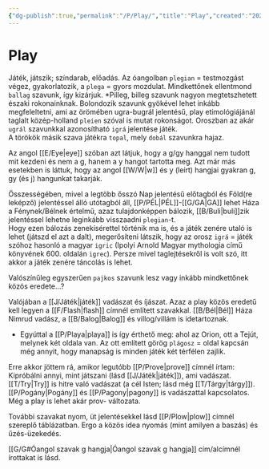 ```yaml
---
{"dg-publish":true,"permalink":"/P/Play/","title":"Play","created":"2023-10-25T02:36","updated":"2025-02-24T22:11:10Z"}
---
```



# Play

Játék, játszik; színdarab, előadás. 
Az óangolban `plegian` = testmozgást végez, gyakorlatozik, a `plega` = gyors mozdulat. Mindkettőnek ellentmond `ballag` szavunk, így kizárjuk. \*Pilleg, billeg szavunk nagyon megtetszhetett északi rokonainknak. Bolondozik szavunk gyökével lehet inkább megfeleltetni, ami az örömében ugra-bugrál jelentésű, play etimológiájánál taglalt közép-holland `pleien` szóval is mutat rokonságot. Oroszban az akár `ugrál` szavunkkal azonosítható `igrá` jelentése játék.  
A törökök másik szava játékra `topal`, mely `dobál` szavunkra hajaz.  

Az angol [[E/Eye\|eye]] szóban azt látjuk, hogy a g/gy hanggal nem tudott mit kezdeni és nem a g, hanem a y hangot tartotta meg. Azt már más esetekben is láttuk, hogy az angol [[W/W\|w]] és y (leírt) hangjai gyakran g, gy (és j) hangunkat takarják.  

Összességében, mivel a legtöbb ősszó Nap jelentésű előtagból és Föld(re leképző) jelentéssel álló utótagból áll, [[P/PÉL\|PÉL]]-[[G/GA\|GA]] lehet Háza a Fénynek/Bélnek értelmű, azaz tulajdonképpen bálozik, [[B/Buli\|buli]]zik jelentéssel lehetne leginkább visszaadni `plegian`-t.  
Hogy ezen bálozás zenekísérettel történik ma is, és a játék zenére utaló is lehet (játszd el azt a dalt), megerősíteni látszik, hogy az orosz `igrá` = játék szóhoz hasonló a magyar `igric` (Ipolyi Arnold Magyar mythologia című könyvének 600. oldalán `igrec`). Persze mivel taglejtésekről is volt szó, itt akkor a játék zenére táncolás is lehet.  

Valószínűleg egyszerűen `pajkos` szavunk lesz vagy inkább mindkettőnek közös eredete...?  

Valójában a [[J/Játék\|játék]] vadászat és íjászat. Azaz a play közös eredetű kell legyen a [[F/Flash\|flash]] címnél említett szavakkal. [[B/Bél\|Bél]] Háza Nimrud vadász, a [[B/Balog\|Balog]] és villog/villám is idetartoznak.  
- Egyúttal a [[P/Playa\|playa]] is így érthető meg: ahol az Orion, ott a Tejút, melynek két oldala van. Az ott említett görög `plágosz` = oldal kapcsán még annyit, hogy manapság is minden játék két térfélen zajlik.

Erre akkor jöttem rá, amikor legutóbb [[P/Prove\|prove]] címnél írtam:  
Kipróbálni annyi, mint játszani (lásd [[J/Játék\|játék]]), ami vadászat. [[T/Try\|Try]] is hitre való vadászat (a cél Isten; lásd még [[T/Tárgy\|tárgy]]). [[P/Pogány\|Pogány]] és [[P/Pagony\|pagony]] is vadászattal kapcsolatos. Még a play is lehet akár prov- változata.  

További szavakat nyom, üt jelentésekkel lásd [[P/Plow\|plow]] címnél szereplő táblázatban. Ergo a közös idea nyomás (mint amilyen a baszás) és űzés-üzekedés.  

[[G/G#Óangol szavak g hangja\|Óangol szavak g hangja]] cím/alcímnél írottakat is lásd.  